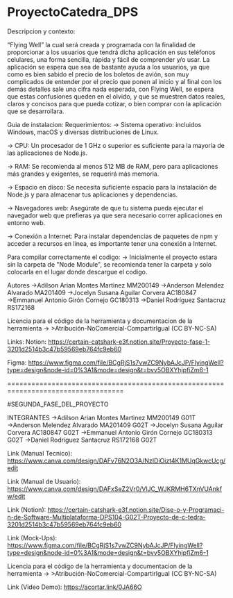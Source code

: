 # ProyectoCatedra_DPS

Descripcion y contexto: 

“Flying Well” la cual será creada y programada con la finalidad de proporcionar a los usuarios que tendrá dicha aplicación en sus teléfonos celulares, una forma sencilla, rápida y fácil de comprender y/o usar.
La aplicación se espera que sea de bastante ayuda a los usuarios, ya que como es bien sabido el precio de los boletos de avión, son muy complicados de entender por el precio que ponen al inicio y al final con los demás detalles sale una cifra nada esperada, con Flying Well, se espera que estas confusiones queden en el olvido, y que se muestren datos reales, claros y concisos para que pueda cotizar, o bien comprar con la aplicación que se desarrollara.

Guia de instalacion:
Requerimientos: 
-> Sistema operativo: incluidos Windows, macOS y diversas distribuciones de Linux.
  
-> CPU: Un procesador de 1 GHz o superior es suficiente para la mayoría de las aplicaciones de Node.js.
  
-> RAM: Se recomienda al menos 512 MB de RAM, pero para aplicaciones más grandes y exigentes, se requerirá más memoria.
  
-> Espacio en disco: Se necesita suficiente espacio para la instalación de Node.js y para almacenar tus aplicaciones y dependencias.
  
-> Navegadores web: Asegúrate de que tu sistema pueda ejecutar el navegador web que prefieras ya que sera necesario correr aplicaciones en entorno web.
  
-> Conexión a Internet: Para instalar dependencias de paquetes de npm y acceder a recursos en línea, es importante tener una conexión a Internet. 

Para compilar correctamente el codigo:
-> Inicialmente el proyecto estara sin la carpeta de "Node Module", se recomienda tener la carpeta y solo colocarla en el lugar donde descargue el codigo. 


Autores
→Adilson Arian Montes Martinez      MM200149
→Anderson Melendez Alvarado         MA201409
→Jocelyn Susana Aguilar Corvera     AC180847
→Emmanuel Antonio Girón Cornejo     GC180313
→Daniel Rodríguez Santacruz         RS172168

Licencia para el código de la herramienta y documentacion de la herramienta
-> >Atribución-NoComercial-CompartirIgual (CC BY-NC-SA)

Links:
Notion: https://certain-catshark-e3f.notion.site/Proyecto-fase-1-3201d2514b3c47b59569eb764fc9eb60

Figma: https://www.figma.com/file/BCgRjS1s7vwZC9NybAJcJP/FlyingWell?type=design&node-id=0%3A1&mode=design&t=bvv5OBXYhjpfiZm6-1

===================================================================================


#SEGUNDA_FASE_DEL_PROYECTO

INTEGRANTES
→Adilson Arian Montes Martinez      MM200149   G01T
→Anderson Melendez Alvarado         MA201409   G02T
→Jocelyn Susana Aguilar Corvera     AC180847   G02T
→Emmanuel Antonio Girón Cornejo     GC180313   G02T
→Daniel Rodríguez Santacruz         RS172168   G02T

Link (Manual Tecnico): https://www.canva.com/design/DAFv76N2O3A/NzIDiOizt4K1MUqGkwcUcg/edit

Link (Manual de Usuario): https://www.canva.com/design/DAFxSeZ2Vr0/VlJC_WJKRMH6TXnVUAnkfw/edit

Link (Notion): https://certain-catshark-e3f.notion.site/Dise-o-y-Programaci-n-de-Software-Multiplataforma-DPS104-G02T-Proyecto-de-c-tedra-3201d2514b3c47b59569eb764fc9eb60

Link (Mock-Ups): https://www.figma.com/file/BCgRjS1s7vwZC9NybAJcJP/FlyingWell?type=design&node-id=0%3A1&mode=design&t=bvv5OBXYhjpfiZm6-1

Licencia para el código de la herramienta y documentacion de la herramienta
-> >Atribución-NoComercial-CompartirIgual (CC BY-NC-SA)

Link (Video Demo): https://acortar.link/0JA66O

